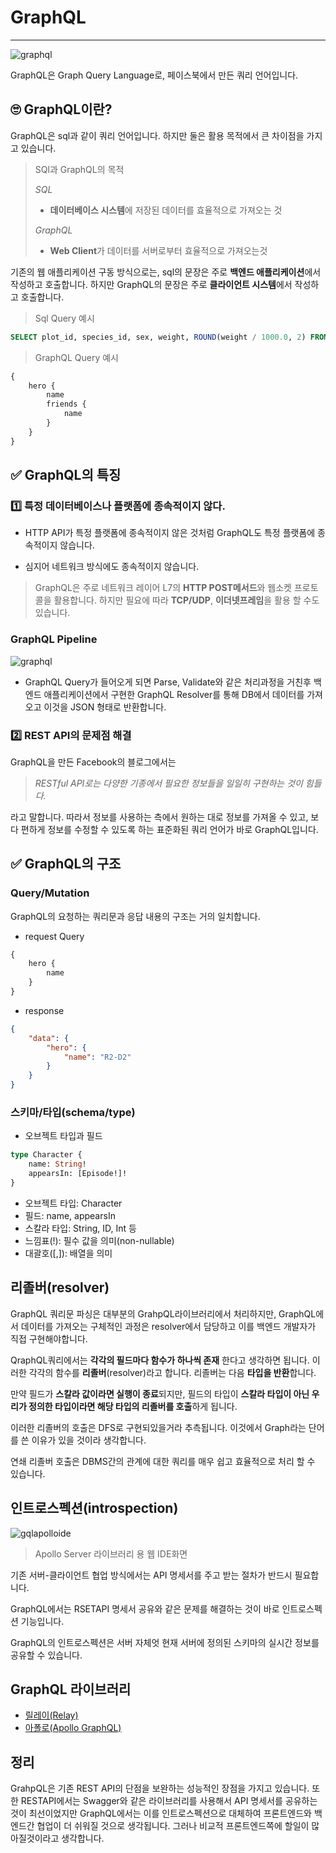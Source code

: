 # GraphQL
---
![graphql](./../Image/graphql.svg)

GraphQL은 Graph Query Language로, 페이스북에서 만든 쿼리 언어입니다.

## 🙄 GraphQL이란?
GraphQL은 sql과 같이 쿼리 언어입니다. 하지만 둘은 활용 목적에서 큰 차이점을 가지고 있습니다.
> SQl과 GraphQL의 목적
>
> *SQL*
> - **데이터베이스 시스템**에 저장된 데이터를 효율적으로 가져오는 것
>
> *GraphQL*
> - **Web Client**가 데이터를 서버로부터 효율적으로 가져오는것

기존의 웹 애플리케이션 구동 방식으로는, sql의 문장은 주로 **백엔드 애플리케이션**에서 작성하고 호출합니다.
하지만 GraphQL의 문장은 주로 **클라이언트 시스템**에서 작성하고 호출합니다.

> Sql Query 예시
```sql
SELECT plot_id, species_id, sex, weight, ROUND(weight / 1000.0, 2) FROM surveys;
```
> GraphQL Query 예시
```graphql
{
    hero {
        name
        friends {
            name
        }
    }
}
```

## ✅ GraphQL의 특징

### 1️⃣ 특정 데이터베이스나 플랫폼에 종속적이지 않다.
- HTTP API가 특정 플랫폼에 종속적이지 않은 것처럼 GraphQL도 특정 플랫폼에 종속적이지 않습니다. 
* 심지어 네트워크 방식에도 종속적이지 않습니다.
> GraphQL은 주로 네트워크 레이어 L7의 **HTTP POST메서드**와 웹소켓 프로토콜을 활용합니다. 하지만 필요에 따라 **TCP/UDP**, **이더넷프레임**을 활용 할 수도 있습니다.

### **GraphQL Pipeline**

![graphql](./../Image/graphql-pipeline.png)

- GraphQL Query가 들어오게 되면 Parse, Validate와 같은 처리과정을 거친후 백엔드 애플리케이션에서 구현한 GraphQL Resolver를 통해 DB에서 데이터를 가져오고 이것을 JSON 형태로 반환합니다.

### 2️⃣ REST API의 문제점 해결
GraphQL을 만든 Facebook의 블로그에서는 

> *RESTful API로는 다양한 기종에서 필요한 정보들을 일일히 구현하는 것이 힘들다.*

라고 말합니다.
따라서 정보를 사용하는 측에서 원하는 대로 정보를 가져올 수 있고, 보다 편하게 정보를 수정할 수 있도록 하는 표준화된 쿼리 언어가 바로 GraphQL입니다.

## ✅ GraphQL의 구조

### Query/Mutation
GraphQL의 요청하는 쿼리문과 응답 내용의 구조는 거의 일치합니다.
- request Query
```graphql
{
    hero {
        name
    }
}
```
- response
```json
{
    "data": {
        "hero": {
            "name": "R2-D2"
        }
    }
}
```

### 스키마/타입(schema/type)
- 오브젝트 타입과 필드
```graphql
type Character {
    name: String!
    appearsIn: [Episode!]!
}
```
- 오브젝트 타입: Character
- 필드: name, appearsIn
- 스칼라 타입: String, ID, Int 등
- 느낌표(!): 필수 값을 의미(non-nullable)
- 대괄호([,]): 배열을 의미

## 리졸버(resolver)
GraphQL 쿼리문 파싱은 대부분의 GrahpQL라이브러리에서 처리하지만, GraphQL에서 데이터를 가져오는 구체적인 과정은 resolver에서 담당하고 이를 백엔드 개발자가 직접 구현해야합니다.

QraphQL쿼리에서는 **각각의 필드마다 함수가 하나씩 존재** 한다고 생각하면 됩니다. 이러한 각각의 함수를 **리졸버**(resolver)라고 합니다. 리졸버는 다음 **타입을 반환**합니다.

 만약 필드가 **스칼라 값이라면 실행이 종료**되지만, 필드의 타입이 **스칼라 타입이 아닌 우리가 정의한 타입이라면 해당 타입의 리졸버를 호출**하게 됩니다.

 이러한 리졸버의 호출은 DFS로 구현되있을거라 추측됩니다. 이것에서 Graph라는 단어를 쓴 이유가 있을 것이라 생각합니다.

 연쇄 리졸버 호출은 DBMS간의 관계에 대한 쿼리를 매우 쉽고 효율적으로 처리 할 수 있습니다.


 ## 인트로스펙션(introspection)
 ![gqlapolloide](./../Image/graphql-apollo-ide.png)
> Apollo Server 라이브러리 용 웹 IDE화면

기존 서버-클라이언트 협업 방식에서는 API 명세서를 주고 받는 절차가 반드시 필요합니다.

GraphQL에서는 RSETAPI 명세서 공유와 같은 문제를 해결하는 것이 바로 인트로스펙션 기능입니다.

GraphQL의 인트로스펙션은 서버 자체엇 현재 서버에 정의된 스키마의 실시간 정보를 공유할 수 있습니다.

## GraphQL 라이브러리
- [릴레이(Relay)](https://relay.dev/)
- [아폴로(Apollo GraphQL)](https://www.apollographql.com/)


## 정리

GrahpQL은 기존 REST API의 단점을 보완하는 성능적인 장점을 가지고 있습니다. 또한 RESTAPI에서는 Swagger와 같은 라이브러리를 사용해서 API 명세서를 공유하는 것이 최선이었지만 GraphQL에서는 이를 인트로스펙션으로 대체하여 프론트엔드와 백엔드간 협업이 더 쉬워질 것으로 생각됩니다. 그러나 비교적 프론트엔드쪽에 할일이 많아질것이라고 생각합니다.
